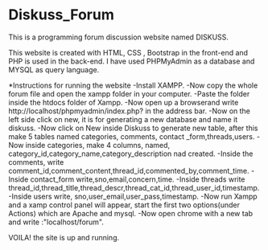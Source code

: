 # Diskuss_Forum
This is a programming forum discussion website named DISKUSS.

This website is created with HTML, CSS , Bootstrap in the front-end and PHP is used in the back-end. I have used PHPMyAdmin as a database and MYSQL as query language.

*Instructions for running the website
  -Install XAMPP.
  -Now copy the whole forum file and open the xampp folder in your computer.
  -Paste the folder inside the htdocs folder of Xampp.
  -Now open up a browserand write http://localhost/phpmyadmin/index.php? in the address bar.
  -Now on the left side click on new, it is for generating a new database and name it diskuss.
  -Now click on New inside Diskuss to generate new table, after this make 5 tables named categories, comments, contact _form,threads,users.
  -Now inside categories, make 4 columns, named, category_id,category_name,category_description nad created.
  -Inside the comments, write comment_id,comment_content,thread_id,commented_by,comment_time.
  -Inside contact_form write,sno,email,concern,time.
  -Inside threads write thread_id,thread_title,thread_descr,thread_cat_id,thread_user_id,timestamp.
  -Inside users write, sno,user_email,user_pass,timestamp.
  -Now run Xampp and a xamp control panel will appear, start the first two options(under Actions) which are Apache and mysql.
  -Now open chrome with a new tab and write :"localhost/forum".
  
VOILA! the site is up and running.  
